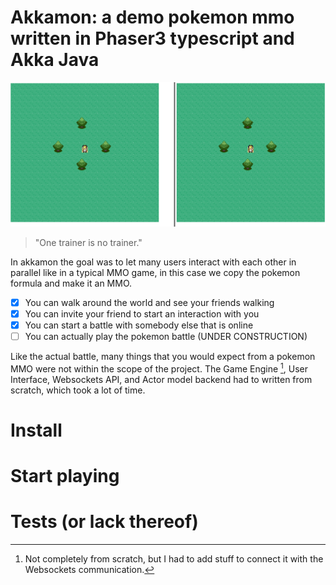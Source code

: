 # Akkamon: a demo pokemon mmo written in Phaser3 typescript and Akka Java

![core-idea](./readme-media/header.gif)

> "One trainer is no trainer."

In akkamon the goal was to let many users interact with each other in parallel like in a typical MMO game, in this case we copy the pokemon formula and make it an MMO.

- [x] You can walk around the world and see your friends walking
- [x] You can invite your friend to start an interaction with you
- [x] You can start a battle with somebody else that is online
- [ ] You can actually play the pokemon battle (UNDER CONSTRUCTION)

Like the actual battle, many things that you would expect from a pokemon MMO were not within the scope of the project. The Game Engine [^gameengine], User Interface, Websockets API, and Actor model backend had to written from scratch, which took a lot of time.



# Install



# Start playing


# Tests (or lack thereof)


[^gameengine]: Not completely from scratch, but I had to add stuff to connect it with the Websockets communication.
